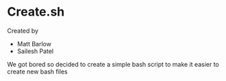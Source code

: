 Create.sh
========================

Created by 
- Matt Barlow
- Sailesh Patel 


We got bored so decided to create a simple bash script to make it easier to create new bash files

